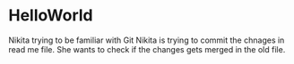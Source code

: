 # HelloWorld
Nikita trying to be familiar with Git
Nikita is trying to commit the chnages in read me file. She wants to check if the changes gets merged in the old file.

